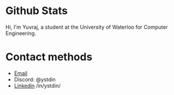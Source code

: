 # Github Stats  
Hi, I'm Yuvraj, a student at the University of Waterloo for Computer Engineering.

<!---
**For any potential recruiters please also checkout my [GitLab](https://gitlab.com/yuvibirdi/) it also contains a lot of my work.**
![Github Stats](https://greptile-stats.vercel.app/api/widget/yuvibirdi/stats)
# Check out my cool repositories!

* The dotfiles for my linux configuration [Config for Linux](https://gitlab.com/yuvibirdi/dotfiles-backup)
* All my programming Data  [Programming Data](https://gitlab.com/yuvibirdi/programming)
* My Custom Arch Linux Installation Script  [My Arch Linux Installation Script](https://github.com/yuvibirdi/arch-installer)
* All my School notes written with emacs org-mode [School Files](https://gitlab.com/yuvibirdi/school)
* My heavily customized and modified dwm build [My Custom Dwm Build](https://gitlab.com/yuvibirdi/school)
--->

# Contact methods

* <a href = "mailto: ysbirdi@uwaterloo.ca">Email</a> 
* Discord: @ystdin
* [Linkedin](https://www.linkedin.com/in/ystdin) /in/ystdin/
